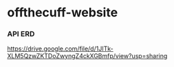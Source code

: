 # offthecuff-website

### API ERD
https://drive.google.com/file/d/1JITk-XLM5QzwZKTDoZwyngZ4ckXGBmfp/view?usp=sharing
